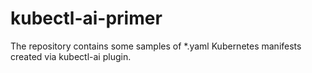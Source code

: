 # kubectl-ai-primer
The repository contains some samples of *.yaml Kubernetes manifests created via kubectl-ai plugin.
